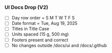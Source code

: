 ### UI Docs Drop (V2)
- [ ] Day row order = S M T W T F S
- [ ] Date format = Tue, Aug 19, 2025
- [ ] Titles in Title Case
- [ ] Units spaced (15 g, 500 mg)
- [ ] Footers present and correct
- [ ] No changes outside /docs/ui and /docs/.github
